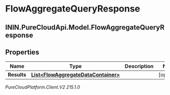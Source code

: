 # FlowAggregateQueryResponse

## ININ.PureCloudApi.Model.FlowAggregateQueryResponse

## Properties

|Name | Type | Description | Notes|
|------------ | ------------- | ------------- | -------------|
| **Results** | [**List&lt;FlowAggregateDataContainer&gt;**](FlowAggregateDataContainer) |  | [optional] |



_PureCloudPlatform.Client.V2 215.1.0_
